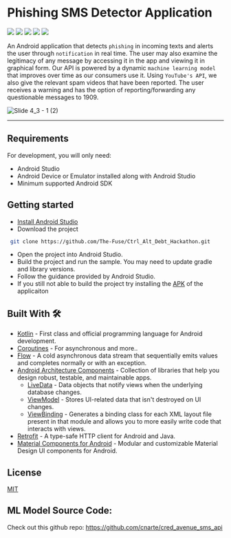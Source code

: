 # Phishing SMS Detector Application
<img src="https://img.shields.io/badge/code_style-standard-brightgreen.svg"> <img src="https://img.shields.io/badge/architecture-MVVM-blue"> 
<img src="https://img.shields.io/badge/minSdk-21-orange"> <img src="https://img.shields.io/badge/targetSdk-31-lightgrey"> 
<img src="https://img.shields.io/badge/version-1-yellow">

An Android application that detects `phishing` in incoming texts and alerts the user through `notification` in real time. The user may also examine the legitimacy of any message by accessing it in the app and viewing it in graphical form. Our API is powered by a dynamic `machine learning model` that improves over time as our consumers use it. Using `YouTube's API`, we also give the relevant spam videos that have been reported. The user receives a warning and has the option of reporting/forwarding any questionable messages to 1909.

![Slide 4_3 - 1 (2)](https://user-images.githubusercontent.com/54764235/152403588-6d0a895b-fdc6-44d3-a869-235ded5545e7.png)


---
## Requirements

For development, you will only need:

* Android Studio
* Android Device or Emulator installed along with Android Studio
* Minimum supported Android SDK


## Getting started

- [Install Android Studio](https://developer.android.com/studio/install.html)
- Download the project 
```bash
 git clone https://github.com/The-Fuse/Ctrl_Alt_Debt_Hackathon.git 
```
- Open the project into Android Studio.
- Build the project and run the sample. You may need to update gradle and library versions. 
- Follow the guidance provided by Android Studio. 
- If you still not able to build the project try installing the [APK](https://drive.google.com/file/d/1Oaez71_q2Gw7kAWW7VLm0AviuIqHHKo6/view?usp=sharing) of the applicaiton


## Built With 🛠
- [Kotlin](https://kotlinlang.org/) - First class and official programming language for Android development.
- [Coroutines](https://kotlinlang.org/docs/reference/coroutines-overview.html) - For asynchronous and more..
- [Flow](https://kotlin.github.io/kotlinx.coroutines/kotlinx-coroutines-core/kotlinx.coroutines.flow/-flow/) - A cold asynchronous data stream that sequentially emits values and completes normally or with an exception.
- [Android Architecture Components](https://developer.android.com/topic/libraries/architecture) - Collection of libraries that help you design robust, testable, and maintainable apps.
  - [LiveData](https://developer.android.com/topic/libraries/architecture/livedata) - Data objects that notify views when the underlying database changes.
  - [ViewModel](https://developer.android.com/topic/libraries/architecture/viewmodel) - Stores UI-related data that isn't destroyed on UI changes.
  - [ViewBinding](https://developer.android.com/topic/libraries/view-binding) - Generates a binding class for each XML layout file present in that module and allows you to more easily write code that interacts with views.
- [Retrofit](https://square.github.io/retrofit/) - A type-safe HTTP client for Android and Java.
- [Material Components for Android](https://github.com/material-components/material-components-android) - Modular and customizable Material Design UI components for Android.

## License
[MIT](https://choosealicense.com/licenses/mit/)


## ML Model Source Code: 
Check out this github repo: https://github.com/cnarte/cred_avenue_sms_api
